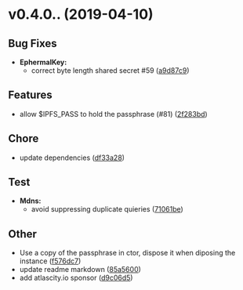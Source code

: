 # v0.4.0.. (2019-04-10) #

## Bug Fixes ##

- **EphermalKey:**
    - correct byte length shared secret #59
 ([a9d87c9](https://github.com/richardschneider/net-ipfs-engine/commit/a9d87c9))


## Features ##

- allow $IPFS_PASS to hold the passphrase (#81)
 ([2f283bd](https://github.com/richardschneider/net-ipfs-engine/commit/2f283bd))


## Chore ##

- update dependencies
 ([df33a28](https://github.com/richardschneider/net-ipfs-engine/commit/df33a28))


## Test ##

- **Mdns:**
    - avoid suppressing duplicate quieries
 ([71061be](https://github.com/richardschneider/net-ipfs-engine/commit/71061be))


## Other ##

- Use a copy of the passphrase in ctor, dispose it when diposing the instance
 ([f576dc7](https://github.com/richardschneider/net-ipfs-engine/commit/f576dc7))
- update readme markdown
 ([85a5600](https://github.com/richardschneider/net-ipfs-engine/commit/85a5600))
- add atlascity.io sponsor
 ([d9c06d5](https://github.com/richardschneider/net-ipfs-engine/commit/d9c06d5))


